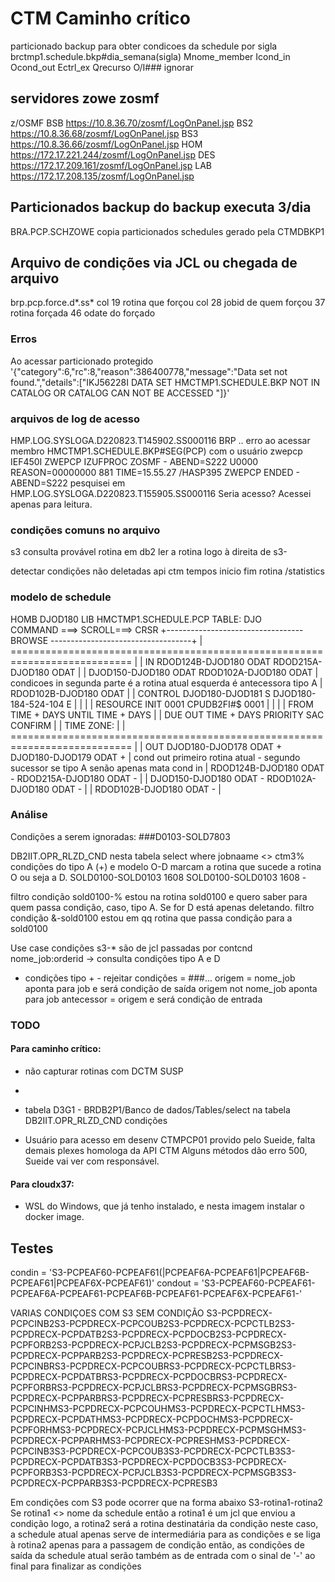 # CTM Caminho crítico
particionado  backup para obter condicoes da schedule por sigla
brctmp1.schedule.bkp#dia_semana(sigla)
Mnome_member
Icond_in
Ocond_out
Ectrl_ex
Qrecurso
O/I### ignorar

## servidores zowe zosmf
z/OSMF
BSB
https://10.8.36.70/zosmf/LogOnPanel.jsp
BS2
https://10.8.36.68/zosmf/LogOnPanel.jsp
BS3
https://10.8.36.66/zosmf/LogOnPanel.jsp
HOM
https://172.17.221.244/zosmf/LogOnPanel.jsp
DES
https://172.17.209.161/zosmf/LogOnPanel.jsp
LAB
https://172.17.208.135/zosmf/LogOnPanel.jsp

## Particionados backup do backup executa 3/dia
BRA.PCP.SCHZOWE  copia particionados schedules gerado pela CTMDBKP1 

## Arquivo de condições via JCL ou chegada de arquivo
brp.pcp.force.d*.ss*
col 19 rotina que forçou
col 28 jobid de quem forçou
37 rotina forçada
46 odate do forçado




### Erros
Ao acessar particionado protegido
'{"category":6,"rc":8,"reason":386400778,"message":"Data set not found.","details":["IKJ56228I DATA SET HMCTMP1.SCHEDULE.BKP NOT IN CATALOG OR CATALOG CAN NOT BE ACCESSED    "]}'

### arquivos de log de acesso
HMP.LOG.SYSLOGA.D220823.T145902.SS000116
BRP ..
erro ao acessar membro HMCTMP1.SCHEDULE.BKP#SEG(PCP) com o usuário zwepcp
IEF450I ZWEPCP IZUFPROC ZOSMF - ABEND=S222 U0000 REASON=00000000 881
        TIME=15.55.27
/HASP395 ZWEPCP   ENDED - ABEND=S222 pesquisei em HMP.LOG.SYSLOGA.D220823.T155905.SS000116
  Seria acesso? Acessei apenas para leitura.

### condições comuns no arquivo
s3 consulta provável rotina em db2 ler a rotina logo à direita de s3-

detectar condições não deletadas
api ctm tempos inicio fim rotina /statistics




### modelo de schedule 
HOMB DJOD180  LIB HMCTMP1.SCHEDULE.PCP                          TABLE: DJO      
COMMAND ===>                                                    SCROLL===> CRSR 
+---------------------------------- BROWSE -----------------------------------+ 
| =========================================================================== | 
| IN       RDOD124B-DJOD180     ODAT      RDOD215A-DJOD180     ODAT           | 
|          DJOD150-DJOD180      ODAT      RDOD102A-DJOD180     ODAT           |  condicoes in segunda parte é a rotina atual esquerda é antecessora tipo A
|          RDOD102B-DJOD180     ODAT                                          | 
| CONTROL  DJOD180-DJOD181      S             DJOD180-184-524-104  E          | 
|                                                                             | 
| RESOURCE INIT                 0001          CPUDB2FI#$           0001       | 
|                                                                             | 
| FROM TIME         +     DAYS    UNTIL TIME      +     DAYS                  | 
| DUE OUT TIME      +     DAYS    PRIORITY     SAC    CONFIRM                 | 
| TIME ZONE:                                                                  | 
| =========================================================================== | 
| OUT      DJOD180-DJOD178      ODAT +    DJOD180-DJOD179      ODAT +         | cond out primeiro rotina atual - segundo sucessor se tipo A senão apenas mata cond in 
|          RDOD124B-DJOD180     ODAT -    RDOD215A-DJOD180     ODAT -         | 
|          DJOD150-DJOD180      ODAT -    RDOD102A-DJOD180     ODAT -         | 
|          RDOD102B-DJOD180     ODAT -                                        | 

### Análise
Condições a serem ignoradas:
###D0103-SOLD7803

DB2IIT.OPR_RLZD_CND nesta tabela select where jobnaame <> ctm3%
condições do tipo A (+) e modelo O-D marcam a rotina que sucede a rotina O ou seja a D.
SOLD0100-SOLD0103    1608 
SOLD0100-SOLD0103    1608 -

filtro condição sold0100-% 
estou na rotina sold0100 e quero saber para quem passa condição, caso, tipo A. Se for D está apenas deletando.
filtro condição &-sold0100 
estou em qq rotina que passa condição para a sold0100

Use case
condições s3-*  são de jcl passadas por contcnd
nome_job:orderid -> consulta condições tipo A e D 
- condições tipo +  <origem>-<destino>
rejeitar condições <origem> = ###...
origem = nome_job  aponta para job <destino>  e será condição de saída
origem not nome_job aponta para job antecessor = origem e será condição de entrada 


### TODO
#### Para caminho crítico:
- não capturar rotinas com DCTM SUSP
- 

- tabela  D3G1 - BRDB2P1/Banco de dados/Tables/select na tabela DB2IIT.OPR_RLZD_CND condições
- Usuário para acesso em desenv CTMPCP01 provido pelo Sueide, falta demais plexes homologa da API CTM
Alguns métodos dão erro 500, Sueide vai ver com responsável.

#### Para cloudx37:
- WSL do Windows, que já tenho instalado, e nesta imagem instalar 
o docker image. 


## Testes
condin = 'S3-PCPEAF60-PCPEAF61(|PCPEAF6A-PCPEAF61|PCPEAF6B-PCPEAF61|PCPEAF6X-PCPEAF61)'
condout = 'S3-PCPEAF60-PCPEAF61-PCPEAF6A-PCPEAF61-PCPEAF6B-PCPEAF61-PCPEAF6X-PCPEAF61-'

VARIAS CONDIÇOES COM S3 SEM CONDIÇÃO
S3-PCPDRECX-PCPCINB2S3-PCPDRECX-PCPCOUB2S3-PCPDRECX-PCPCTLB2S3-PCPDRECX-PCPDATB2S3-PCPDRECX-PCPDOCB2S3-PCPDRECX-PCPFORB2S3-PCPDRECX-PCPJCLB2S3-PCPDRECX-PCPMSGB2S3-PCPDRECX-PCPPARB2S3-PCPDRECX-PCPRESB2S3-PCPDRECX-PCPCINBRS3-PCPDRECX-PCPCOUBRS3-PCPDRECX-PCPCTLBRS3-PCPDRECX-PCPDATBRS3-PCPDRECX-PCPDOCBRS3-PCPDRECX-PCPFORBRS3-PCPDRECX-PCPJCLBRS3-PCPDRECX-PCPMSGBRS3-PCPDRECX-PCPPARBRS3-PCPDRECX-PCPRESBRS3-PCPDRECX-PCPCINHMS3-PCPDRECX-PCPCOUHMS3-PCPDRECX-PCPCTLHMS3-PCPDRECX-PCPDATHMS3-PCPDRECX-PCPDOCHMS3-PCPDRECX-PCPFORHMS3-PCPDRECX-PCPJCLHMS3-PCPDRECX-PCPMSGHMS3-PCPDRECX-PCPPARHMS3-PCPDRECX-PCPRESHMS3-PCPDRECX-PCPCINB3S3-PCPDRECX-PCPCOUB3S3-PCPDRECX-PCPCTLB3S3-PCPDRECX-PCPDATB3S3-PCPDRECX-PCPDOCB3S3-PCPDRECX-PCPFORB3S3-PCPDRECX-PCPJCLB3S3-PCPDRECX-PCPMSGB3S3-PCPDRECX-PCPPARB3S3-PCPDRECX-PCPRESB3

Em condições com S3 pode ocorrer que na forma abaixo
S3-rotina1-rotina2 
Se rotina1 <> nome da schedule
    então a rotina1 é um jcl que enviou a condição
    logo, a rotina2 será a rotina destinatária da condição
    neste caso, a schedule atual apenas serve de intermediária para as condições e se liga à rotina2 apenas para a passagem de condição
    então, as condições de saída da schedule atual serão também as de entrada com o sinal de '-' ao final para finalizar as condições
